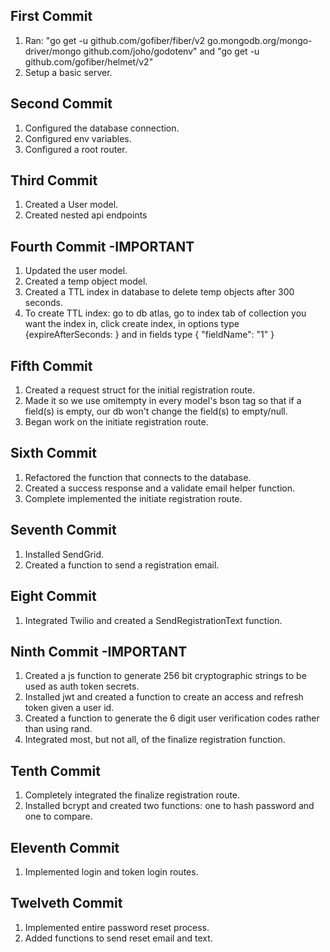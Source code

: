 ## First Commit

1. Ran: "go get -u github.com/gofiber/fiber/v2 go.mongodb.org/mongo-driver/mongo github.com/joho/godotenv" and "go get -u github.com/gofiber/helmet/v2"
2. Setup a basic server.

## Second Commit

1. Configured the database connection.
2. Configured env variables.
3. Configured a root router.

## Third Commit

1. Created a User model.
2. Created nested api endpoints

## Fourth Commit -IMPORTANT

1. Updated the user model.
2. Created a temp object model.
3. Created a TTL index in database to delete temp objects after 300 seconds.
4. To create TTL index: go to db atlas, go to index tab of collection you want the index in, click create index, in options type {expireAfterSeconds: <time in seconds>} and in fields type { "fieldName": "1" }

## Fifth Commit

1. Created a request struct for the initial registration route.
2. Made it so we use omitempty in every model's bson tag so that if a field(s) is empty, our db won't change the field(s) to empty/null.
3. Began work on the initiate registration route.

## Sixth Commit

1. Refactored the function that connects to the database.
2. Created a success response and a validate email helper function.
3. Complete implemented the initiate registration route.

## Seventh Commit

1. Installed SendGrid.
2. Created a function to send a registration email.

## Eight Commit

1. Integrated Twilio and created a SendRegistrationText function.

## Ninth Commit -IMPORTANT

1. Created a js function to generate 256 bit cryptographic strings to be used as auth token secrets.
2. Installed jwt and created a function to create an access and refresh token given a user id.
3. Created a function to generate the 6 digit user verification codes rather than using rand.
4. Integrated most, but not all, of the finalize registration function.

## Tenth Commit

1. Completely integrated the finalize registration route.
2. Installed bcrypt and created two functions: one to hash password and one to compare.

## Eleventh Commit

1. Implemented login and token login routes.

## Twelveth Commit

1. Implemented entire password reset process.
2. Added functions to send reset email and text.
